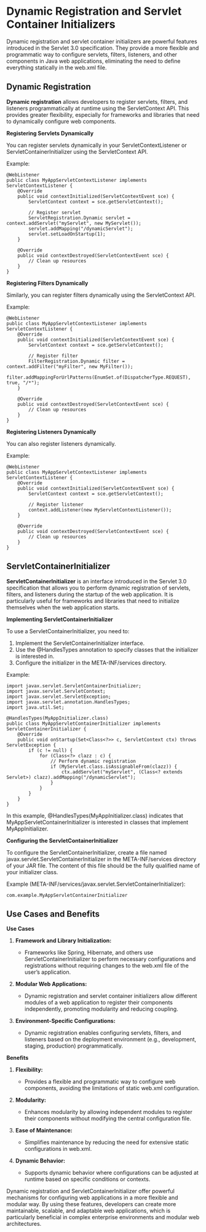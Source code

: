# Dynamic Registration and Servlet Container Initializers

Dynamic registration and servlet container initializers are powerful features introduced in the Servlet 3.0 specification. They provide a more flexible and programmatic way to configure servlets, filters, listeners, and other components in Java web applications, eliminating the need to define everything statically in the web.xml file.

## Dynamic Registration

**Dynamic registration** allows developers to register servlets, filters, and listeners programmatically at runtime using the ServletContext API. This provides greater flexibility, especially for frameworks and libraries that need to dynamically configure web components.

**Registering Servlets Dynamically**

You can register servlets dynamically in your ServletContextListener or ServletContainerInitializer using the ServletContext API.

Example:

```
@WebListener
public class MyAppServletContextListener implements ServletContextListener {
    @Override
    public void contextInitialized(ServletContextEvent sce) {
        ServletContext context = sce.getServletContext();

        // Register servlet
        ServletRegistration.Dynamic servlet = context.addServlet("myServlet", new MyServlet());
        servlet.addMapping("/dynamicServlet");
        servlet.setLoadOnStartup(1);
    }

    @Override
    public void contextDestroyed(ServletContextEvent sce) {
        // Clean up resources
    }
}
```

**Registering Filters Dynamically**

Similarly, you can register filters dynamically using the ServletContext API.

Example:

```
@WebListener
public class MyAppServletContextListener implements ServletContextListener {
    @Override
    public void contextInitialized(ServletContextEvent sce) {
        ServletContext context = sce.getServletContext();

        // Register filter
        FilterRegistration.Dynamic filter = context.addFilter("myFilter", new MyFilter());
        filter.addMappingForUrlPatterns(EnumSet.of(DispatcherType.REQUEST), true, "/*");
    }

    @Override
    public void contextDestroyed(ServletContextEvent sce) {
        // Clean up resources
    }
}
```

**Registering Listeners Dynamically**

You can also register listeners dynamically.

Example:

```
@WebListener
public class MyAppServletContextListener implements ServletContextListener {
    @Override
    public void contextInitialized(ServletContextEvent sce) {
        ServletContext context = sce.getServletContext();

        // Register listener
        context.addListener(new MyServletContextListener());
    }

    @Override
    public void contextDestroyed(ServletContextEvent sce) {
        // Clean up resources
    }
}
```

## ServletContainerInitializer

**ServletContainerInitializer** is an interface introduced in the Servlet 3.0 specification that allows you to perform dynamic registration of servlets, filters, and listeners during the startup of the web application. It is particularly useful for frameworks and libraries that need to initialize themselves when the web application starts.

**Implementing ServletContainerInitializer**

To use a ServletContainerInitializer, you need to:

1. Implement the ServletContainerInitializer interface.
2. Use the @HandlesTypes annotation to specify classes that the initializer is interested in.
3. Configure the initializer in the META-INF/services directory.

Example:

```
import javax.servlet.ServletContainerInitializer;
import javax.servlet.ServletContext;
import javax.servlet.ServletException;
import javax.servlet.annotation.HandlesTypes;
import java.util.Set;

@HandlesTypes(MyAppInitializer.class)
public class MyAppServletContainerInitializer implements ServletContainerInitializer {
    @Override
    public void onStartup(Set<Class<?>> c, ServletContext ctx) throws ServletException {
        if (c != null) {
            for (Class<?> clazz : c) {
                // Perform dynamic registration
                if (MyServlet.class.isAssignableFrom(clazz)) {
                    ctx.addServlet("myServlet", (Class<? extends Servlet>) clazz).addMapping("/dynamicServlet");
                }
            }
        }
    }
}
```

In this example, @HandlesTypes(MyAppInitializer.class) indicates that MyAppServletContainerInitializer is interested in classes that implement MyAppInitializer.

**Configuring the ServletContainerInitializer**

To configure the ServletContainerInitializer, create a file named javax.servlet.ServletContainerInitializer in the META-INF/services directory of your JAR file. The content of this file should be the fully qualified name of your initializer class.

Example (META-INF/services/javax.servlet.ServletContainerInitializer):

```
com.example.MyAppServletContainerInitializer
```

## Use Cases and Benefits

**Use Cases**

1. **Framework and Library Initialization:**
   - Frameworks like Spring, Hibernate, and others use ServletContainerInitializer to perform necessary configurations and registrations without requiring changes to the web.xml file of the user’s application.
  
2. **Modular Web Applications:**
   - Dynamic registration and servlet container initializers allow different modules of a web application to register their components independently, promoting modularity and reducing coupling.
  
3. **Environment-Specific Configurations:**
   - Dynamic registration enables configuring servlets, filters, and listeners based on the deployment environment (e.g., development, staging, production) programmatically.

**Benefits**

1. **Flexibility:**
   - Provides a flexible and programmatic way to configure web components, avoiding the limitations of static web.xml configuration.

2. **Modularity:**
   - Enhances modularity by allowing independent modules to register their components without modifying the central configuration file.

3. **Ease of Maintenance:**
   - Simplifies maintenance by reducing the need for extensive static configurations in web.xml.

4. **Dynamic Behavior:**
   - Supports dynamic behavior where configurations can be adjusted at runtime based on specific conditions or contexts.

Dynamic registration and ServletContainerInitializer offer powerful mechanisms for configuring web applications in a more flexible and modular way. By using these features, developers can create more maintainable, scalable, and adaptable web applications, which is particularly beneficial in complex enterprise environments and modular web architectures.
